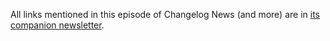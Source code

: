 All links mentioned in this episode of Changelog News (and more) are in [its companion newsletter](https://changelog.com/news/95/email).